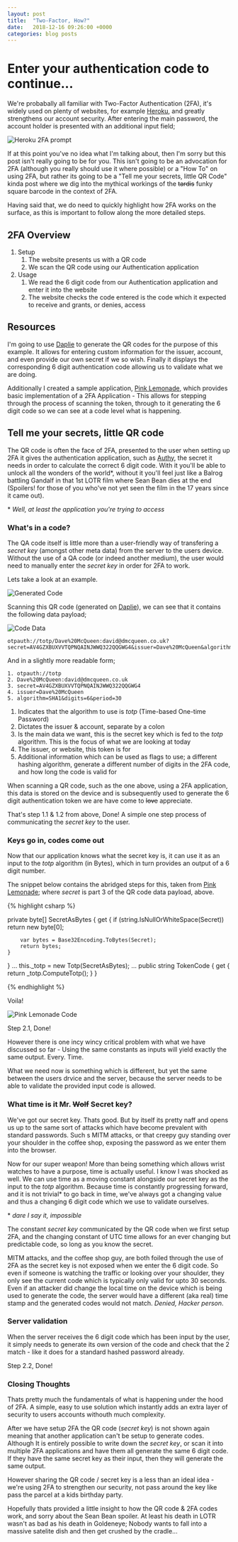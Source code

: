 ```yaml
---
layout: post
title:  "Two-Factor, How?"
date:   2018-12-16 09:26:00 +0000
categories: blog posts
---
```


# Enter your authentication code to continue...

We're probabally all familiar with Two-Factor Authentication (2FA), it's widely used on plenty of websites, for example [Heroku](https://www.heroku.com/), and greatly strengthens our account security. After entering the main password, the account holder is presented with an additional input field;


![Heroku 2FA prompt](/assets/images/2FA/heroku-2fa-request.png)

If at this point you've no idea what I'm talking about, then I'm sorry but this post isn't really going to be for you. This isn't going to be an advocation for 2FA (although you really should use it where possible) or a "How To" on using 2FA, but rather its going to be a "Tell me your secrets, little QR Code" kinda post where we dig into the mythical workings of the ~~tardis~~ funky square barcode in the context of 2FA.

Having said that, we do need to quickly highlight how 2FA works on the surface, as this is important to follow along the more detailed steps.
## 2FA Overview
1. Setup 
    1. The website presents us with a QR code
    2. We scan the QR code using our Authentication application
2. Usage
    1. We read the 6 digit code from our Authentication application and enter it into the website
    2. The website checks the code entered is the code which it expected to receive and grants, or denies, access

## Resources
I'm going to use [Daplie](https://daplie.github.io/browser-authenticator/) to generate the QR codes for the purpose of this example. It allows for entering custom information for the issuer, account, and even provide our own secret if we so wish. Finally it displays the corresponding 6 digit authentication code allowing us to validate what we are doing.

Additionally I created a sample application, [Pink Lemonade](https://github.com/david-mcqueen/Pink_Lemonade_2FA), which provides basic implementation of a 2FA Application - This allows for stepping through the process of scanning the token, through to it generating the 6 digit code so we can see at a code level what is happening.

## Tell me your secrets, little QR code

The QR code is often the face of 2FA, presented to the user when setting up 2FA it gives the authentication application, such as [Authy](https://authy.com/), the secret it needs in order to calculate the correct 6 digit code. With it you'll be able to unlock all the wonders of the world*, without it you'll feel just like a Balrog battling Gandalf in that 1st LOTR film where Sean Bean dies at the end (Spoilers! for those of you who've not yet seen the film in the 17 years since it came out).

\* _Well, at least the application you're trying to access_


### What's in a code?
The QA code itself is little more than a user-friendly way of transfering a _secret key_ (amongst other meta data) from the server to the users device. Without the use of a QA code (or indeed another medium), the user would need to manually enter the _secret key_ in order for 2FA to work.

Lets take a look at an example.


![Generated Code](/assets/images/2FA/daplie_generated_code.png)


Scanning this QR code (generated on [Daplie](https://daplie.github.io/browser-authenticator/)), we can see that it contains the following data payload;

![Code Data](/assets/images/2FA/code_data.png)

```
otpauth://totp/Dave%20McQueen:david@dmcqueen.co.uk?secret=AV4GZXBUXVVTQPNQAINJWWQ322QQGWG4&issuer=Dave%20McQueen&algorithm=SHA1&digits=6&period=30
```

And in a slightly more readable form;

```
1. otpauth://totp
2. Dave%20McQueen:david@dmcqueen.co.uk
3. secret=AV4GZXBUXVVTQPNQAINJWWQ322QQGWG4
4. issuer=Dave%20McQueen
5. algorithm=SHA1&digits=6&period=30
```

1. Indicates that the algorithm to use is _totp_ (Time-based One-time Password)
2. Dictates the issuer & account, separate by a colon
3. Is the main data we want, this is the secret key which is fed to the _totp_ algorithm. This is the focus of what we are looking at today
4. The issuer, or website, this token is for
5. Additional information which can be used as flags to use; a different hashing algorithm, generate a different number of digits in the 2FA code, and how long the code is valid for

When scanning a QR code, such as the one above, using a 2FA application, this data is stored on the device and is subsequently used to generate the 6 digit authentication token we are have come to ~~love~~ appreciate. 

That's step 1.1 & 1.2 from above, Done! A simple one step process of communicating the _secret key_ to the user.


### Keys go in, codes come out
Now that our application knows what the secret key is, it can use it as an input to the _totp_ algorithm (in Bytes), which in turn provides an output of a 6 digit number. 

The snippet below contains the abridged steps for this, taken from [Pink Lemonade](https://github.com/david-mcqueen/Pink_Lemonade_2FA); where _secret_ is part 3 of the QR code data payload, above.


{% highlight csharp %}

private byte[] SecretAsBytes
{
    get
    {
        if (string.IsNullOrWhiteSpace(Secret))
            return new byte[0];

        var bytes = Base32Encoding.ToBytes(Secret);
        return bytes;
    }
}
...
this._totp = new Totp(SecretAsBytes);
...
public string TokenCode
{
    get
    {
        return _totp.ComputeTotp();
    }
}

{% endhighlight %}

Voila!

![Pink Lemonade Code](/assets/images/2FA/pink_lemonade_code.png)


Step 2.1, Done!


However there is one incy wincy critical problem with what we have discussed so far - Using the same constants as inputs will yield exactly the same output. Every. Time.

What we need now is something which is different, but yet the same between the users drvice and the server, because the server needs to be able to validate the provided input code is allowed.


### What time is it Mr. ~~Wolf~~ Secret key?

We've got our secret key. Thats good. But by itself its pretty naff and opens us up to the same sort of attacks which have become prevalent with standard passwords. Such s MITM attacks, or that creepy guy standing over your shoulder in the coffee shop, exposing the password as we enter them into the browser.

Now for our super weapon! More than being something which allows wrist watches to have a purpose, time is actually useful. I know I was shocked as well. We can use time as a moving constant alongside our secret key as the input to the _totp_ algorithm. Because time is constantly progressing forward, and it is not trivial* to go back in time, we've always got a changing value and thus a changing 6 digit code which we use to validate ourselves. 

\* _dare I say it, impossible_

The constant _secret key_ communicated by the QR code when we first setup 2FA, and the changing constant of UTC time allows for an ever changing but predictable code, so long as you know the secret. 

MITM attacks, and the coffee shop guy, are both foiled through the use of 2FA as the secret key is not exposed when we enter the 6 digit code. So even if someone is watching the traffic or looking over your shoulder, they only see the current code which is typically only valid for upto 30 seconds. Even if an attacker did change the local time on the device which is being used to generate the code, the server would have a different (aka real) time stamp and the generated codes would not match. _Denied, Hacker person_.

### Server validation
When the server receives the 6 digit code which has been input by the user, it simply needs to generate its own version of the code and check that the 2 match - like it does for a standard hashed password already.

Step 2.2, Done!


### Closing Thoughts
Thats pretty much the fundamentals of what is happening under the hood of 2FA. A simple, easy to use solution which instantly adds an extra layer of security to users accounts withouth much complexity.

After we have setup 2FA the QR code (_secret key_) is not shown again meaning that another application can't be setup to generate codes. Although It is entirely possible to write down the _secret key_, or scan it into multiple 2FA applications and have them all generate the same 6 digit code. If they have the same secret key as their input, then they will generate the same output.

However sharing the QR code / secret key is a less than an ideal idea - we're using 2FA to strengthen our security, not pass around the key like pass the parcel at a kids birthday party.

Hopefully thats provided a little insight to how the QR code & 2FA codes work, and sorry about the Sean Bean spoiler. At least his death in LOTR wasn't as bad as his death in Goldeneye; Nobody wants to fall into a massive satelite dish and then get crushed by the cradle...